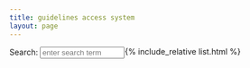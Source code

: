 ```yaml
---
title: guidelines access system
layout: page
---
```


<script src="https://unpkg.com/lunr/lunr.js"></script>
<script src="https://code.jquery.com/jquery-2.1.3.min.js"></script>
<!-- https://lunrjs.com/guides/getting_started.html -->

<div class="col-xs-12 col-md-6 col-lg-4">
<div class="row" style="margin-bottom: 1em;">
  <div style="float:left">
  Search: <input id="search" type="text" placeholder="enter search term" style="width:150px; margin-bottom: 3px;">  
  </div>
</div>

<div id="results"></div>

{% include_relative list.html %}

</div>

<script src="/assets/js/search.js"></script>

<script src="sw_load.js"></script>








